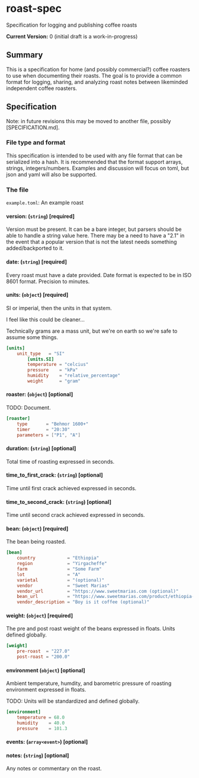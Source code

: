 # roast-spec
Specification for logging and publishing coffee roasts

**Current Version:** 0 (initial draft is a work-in-progress)

## Summary

This is a specification for home (and possibly commercial?) coffee roasters to use when documenting their roasts.
The goal is to provide a common format for logging, sharing, and analyzing roast notes between likeminded independent
coffee roasters.

## Specification

Note: in future revisions this may be moved to another file, possibly [SPECIFICATION.md].

### File type and format

This specification is intended to be used with any file format that can be serialized into a hash.  It is recommended that the
format support arrays, strings, integers/numbers.  Examples and discussion will focus on toml, but json and yaml will also be supported.

### The file

`example.toml`: An example roast

#### version: (`string`) [required]

Version must be present.  It can be a bare integer, but parsers should be able to handle a string value here.  There may be a
need to have a "2.1" in the event that a popular version that is not the latest needs something added/backported to it.

#### date: (`string`) [required]

Every roast must have a date provided.  Date format is expected to be in ISO 8601 format. Precision to minutes.

#### units: (`object`) [required]

SI or imperial, then the units in that system.

I feel like this could be cleaner... 

Technically grams are a mass unit, but we're on earth so we're safe to assume some things.

```toml
[units]
	unit_type   = "SI"
		[units.SI]
		temperature = "celcius"
		pressure    = "kPa"
		humidity    = "relative_percentage"
		weight      = "gram"
```

#### roaster: (`object`) [optional]

TODO: Document.

```toml
[roaster]
	type       = "Behmor 1600+"
	timer      = "20:30"
	parameters = ["P1", "A"]
```

#### duration: (`string`) [optional]

Total time of roasting expressed in seconds.

#### time_to_first_crack: (`string`) [optional]

Time until first crack achieved expressed in seconds.

#### time_to_second_crack: (`string`) [optional]

Time until second crack achieved expressed in seconds.

#### bean: (`object`) [required]

The bean being roasted.

```toml
[bean]
	country            = "Ethiopia"
	region             = "Yirgacheffe"
	farm               = "Some Farm"
	lot                = "A"
	varietal           = "(optional)"
	vendor             = "Sweet Marias"
	vendor_url         = "https://www.sweetmarias.com (optional)"
	bean_url           = "https://www.sweetmarias.com/product/ethiopia-yirgacheffe-example-bean (optional)"
	vendor_description = "Boy is it coffee (optional)"
```

#### weight: (`object`) [required]

The pre and post roast weight of the beans expressed in floats. Units defined globally.

```toml
[weight]
	pre-roast  = "227.0"
	post-roast = "200.0"
```
#### environment (`object`) [optional]

Ambient temperature, humdity, and barometric pressure of roasting environment
expressed in floats.

TODO:
Units will be standardized and defined globally.


```toml
[environment]
	temperature = 68.0
	humidity    = 40.0
	pressure    = 101.3
```
#### events: (`array<event>`) [optional]

#### notes: (`string`) [optional]

Any notes or commentary on the roast.

